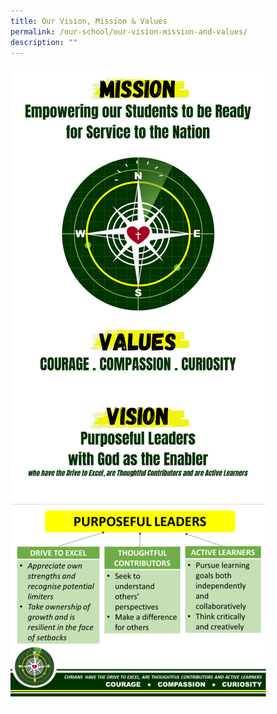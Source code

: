 ```yaml
---
title: Our Vision, Mission & Values
permalink: /our-school/our-vision-mission-and-values/
description: ""
---
```

![](/images/Our%20School/VMV/image2.png)
